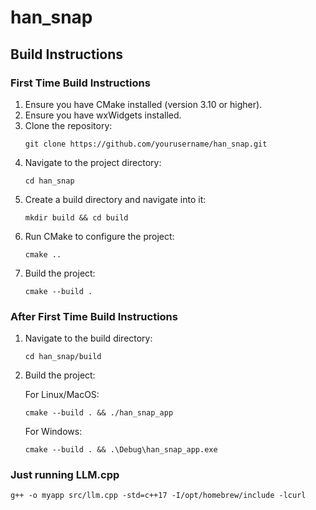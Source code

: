 # han_snap

## Build Instructions

### First Time Build Instructions

1. Ensure you have CMake installed (version 3.10 or higher).
2. Ensure you have wxWidgets installed.
3. Clone the repository:
   ```
   git clone https://github.com/yourusername/han_snap.git
   ```
4. Navigate to the project directory:
   ```
   cd han_snap
   ```
5. Create a build directory and navigate into it:
   ```
   mkdir build && cd build
   ```
6. Run CMake to configure the project:
   ```
   cmake ..
   ```
7. Build the project:
   ```
   cmake --build .
   ```

### After First Time Build Instructions

1. Navigate to the build directory:
   ```
   cd han_snap/build
   ```
2. Build the project:

   For Linux/MacOS:
   ```
   cmake --build . && ./han_snap_app
   ```

   For Windows:
   ```
   cmake --build . && .\Debug\han_snap_app.exe
   ```



### Just running LLM.cpp
```
g++ -o myapp src/llm.cpp -std=c++17 -I/opt/homebrew/include -lcurl
```

<!-- ## Testing

```
cmake -S . -B build && cmake --build build && ctest --test-dir build
``` -->